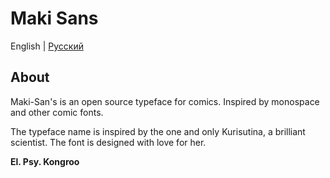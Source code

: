 # Maki Sans
English | [Русский](./.github/readme-ru_RU.md)

## About
Maki-San's is an open source typeface for comics. Inspired by monospace and other comic fonts. 

The typeface name is inspired by the one and only Kurisutina, a brilliant scientist. The font is designed with love for her. 

__El. Psy. Kongroo__
